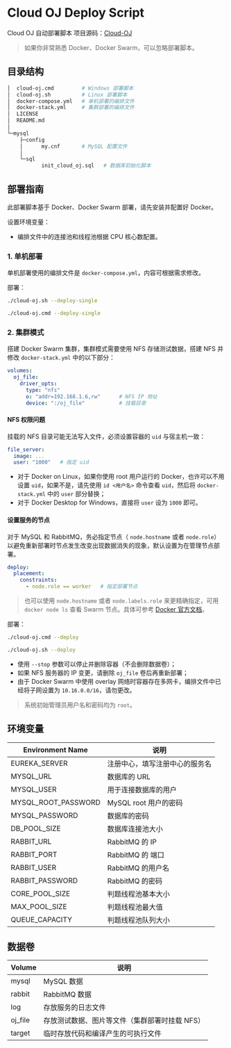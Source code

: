 # Cloud OJ Deploy Script

Cloud OJ 自动部署脚本
项目源码：[Cloud-OJ](https://github.com/imcloudfloating/Cloud-OJ)

> 如果你非常熟悉 Docker、Docker Swarm，可以忽略部署脚本。

## 目录结构

```bash
│  cloud-oj.cmd         # Windows 部署脚本
│  cloud-oj.sh          # Linux 部署脚本
│  docker-compose.yml   # 单机部署的编排文件
│  docker-stack.yml     # 集群部署的编排文件
│  LICENSE
│  README.md
│
└─mysql
    ├─config
    │      my.cnf       # MySQL 配置文件
    │
    └─sql
           init_cloud_oj.sql   # 数据库初始化脚本
```

## 部署指南

此部署脚本基于 Docker、Docker Swarm 部署，请先安装并配置好 Docker。

设置环境变量：

- 编排文件中的连接池和线程池根据 CPU 核心数配置。

### 1. 单机部署

单机部署使用的编排文件是 `docker-compose.yml`，内容可根据需求修改。

部署：

```bash
./cloud-oj.sh --deploy-single
```

```bash
./cloud-oj.cmd --deploy-single
```

### 2. 集群模式

搭建 Docker Swarm 集群，集群模式需要使用 NFS 存储测试数据，搭建 NFS 并修改 `docker-stack.yml` 中的以下部分：

```yaml
volumes:
  oj_file:
    driver_opts:
      type: "nfs"
      o: "addr=192.168.1.6,rw"      # NFS IP 地址
      device: ":/oj_file"           # 挂载目录
```

#### NFS 权限问题

挂载的 NFS 目录可能无法写入文件，必须设置容器的 `uid` 与宿主机一致：

```yaml
file_server:
  image: ...
  user: "1000"   # 指定 uid
```

- 对于 Docker on Linux，如果你使用 root 用户运行的 Docker，也许可以不用设置 `uid`，如果不是，请先使用 `id <用户名>` 命令查看 `uid`，然后将 `docker-stack.yml` 中的 `user` 部分替换；
- 对于 Docker Desktop for Windows，直接将 `user` 设为 `1000` 即可。

#### 设置服务的节点

对于 MySQL 和 RabbitMQ，务必指定节点（ `node.hostname` 或者 `node.role`）以避免重新部署时节点发生改变出现数据消失的现象，默认设置为在管理节点部署。

```yaml
deploy:
  placement:
    constraints:
      - node.role == worker   # 指定部署节点
```

> 也可以使用 `node.hostname` 或者 `node.labels.role` 来更精确指定，可用 `docker node ls` 查看 Swarm 节点。具体可参考 [Docker 官方文档](https://docs.docker.com/compose/compose-file/#placement)。

部署：

```bash
./cloud-oj.cmd --deploy
```

```bash
./cloud-oj.sh --deploy
```

- 使用 `--stop` 参数可以停止并删除容器（不会删除数据卷）；
- 如果 NFS 服务器的 IP 变更，请删除 `oj_file` 卷后再重新部署；
- 由于 Docker Swarm 中使用 overlay 网络时容器存在多网卡，编排文件中已经将子网设置为 `10.16.0.0/16`，请勿更改。

> 系统初始管理员用户名和密码均为 `root`。

## 环境变量

| Environment Name    | 说明
| ------------------- | -------------------------------
| EUREKA_SERVER       | 注册中心，填写注册中心的服务名
| MYSQL_URL           | 数据库的 URL
| MYSQL_USER          | 用于连接数据库的用户
| MYSQL_ROOT_PASSWORD | MySQL root 用户的密码
| MYSQL_PASSWORD      | 数据库的密码
| DB_POOL_SIZE        | 数据库连接池大小
| RABBIT_URL          | RabbitMQ 的 IP
| RABBIT_PORT         | RabbitMQ 的 端口
| RABBIT_USER         | RabbitMQ 的用户名
| RABBIT_PASSWORD     | RabbitMQ 的密码
| CORE_POOL_SIZE      | 判题线程池基本大小
| MAX_POOL_SIZE       | 判题线程池最大值
| QUEUE_CAPACITY      | 判题线程池队列大小

## 数据卷

| Volume    | 说明
| --------- | ----------------------------------
| mysql     | MySQL 数据
| rabbit    | RabbitMQ 数据
| log       | 存放服务的日志文件
| oj_file   | 存放测试数据、图片等文件（集群部署时挂载 NFS）
| target    | 临时存放代码和编译产生的可执行文件

